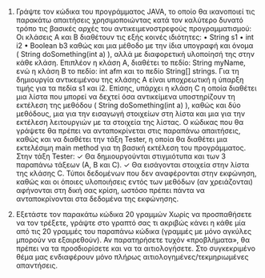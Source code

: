 1. Γράψτε τον κώδικα του προγράμματος JAVA, το οποίο θα ικανοποιεί τις παρακάτω απαιτήσεις
χρησιμοποιώντας κατά τον καλύτερο δυνατό τρόπο τις βασικές αρχές του αντικειμενοστρεφούς 
προγραμματισμού: 
Οι κλάσεις Α και Β διαθέτουν τις εξής κοινές ιδιότητες:
• String s1
• int i2
• Boolean b3
καθώς και μια μέθοδο με την ίδια υπογραφή και όνομα ( String doSomething(int a) ), αλλά με 
διαφορετική υλοποίησή της στην κάθε κλάση.
Επιπλέον η κλάση Α, διαθέτει το πεδίο: String myName, ενώ η κλάση Β το πεδίο: int afm και το πεδίο 
String[] strings. Για τη δημιουργία αντικειμένου της κλάσης Α είναι υποχρεωτική η ύπαρξη τιμής για τα
πεδία s1 και i2.
Επίσης, υπάρχει η κλάση C η οποία διαθέτει μια λίστα που μπορεί να δεχτεί όσα αντικείμενα 
υποστηρίζουν τη εκτέλεση της μεθόδου ( String doSomething(int a) ), καθώς και δύο μεθόδους, μια για 
την εισαγωγή στοιχείων στη λίστα και μια για την εκτέλεση λειτουργιών με τα στοιχεία της λίστας.
Ο κώδικας που θα γράψετε θα πρέπει να ανταποκρίνεται στις παραπάνω απαιτήσεις, καθώς και να 
διαθέτει την τάξη Tester, η οποία θα διαθέτει μια εκτελέσιμη main method για τη βασική εκτέλεση του 
προγράμματος. Στην τάξη Tester:
✓ Θα δημιουργούνται στιγμιότυπα και των 3 παραπάνω τάξεων (Α, Β και C). 
✓ Θα εισάγονται στοιχεία στην λίστα της κλάσης C.
Τύποι δεδομένων που δεν αναφέρονται στην εκφώνηση, καθώς και οι όποιες υλοποιήσεις εντός των 
μεθόδων (αν χρειάζονται) αφήνονται στη δική σας κρίση, ωστόσο πρέπει πάντα να ανταποκρίνονται στα 
δεδομένα της εκφώνησης.

2. Εξετάστε τον παρακάτω κώδικα 20 γραμμών
Χωρίς να προσπαθήσετε να τον τρέξετε, γράψτε στο γραπτό σας τι ακριβώς κάνει 
η κάθε μία από τις 20 γραμμές του παραπάνω κώδικα (γραμμές με μόνο αγκύλες μπορούν να 
εξαιρεθούν). Αν παρατηρήσετε τυχόν «προβλήματα», θα πρέπει να τα προσδιορίσετε και να τα
αιτιολογήσετε. Στο συγκεκριμένο θέμα μας ενδιαφέρουν μόνο πλήρως αιτιολογημένες/τεκμηριωμένες 
απαντήσεις.
